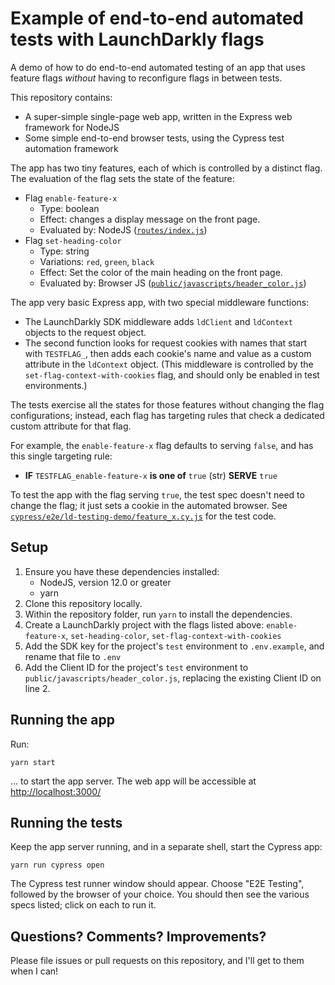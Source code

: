 # Example of end-to-end automated tests with LaunchDarkly flags

A demo of how to do end-to-end automated testing of an app that uses feature flags _without_ having to reconfigure flags in between tests.

This repository contains:

* A super-simple single-page web app, written in the Express web framework for NodeJS
* Some simple end-to-end browser tests, using the Cypress test automation framework

The app has two tiny features, each of which is controlled by a distinct flag. The evaluation of the flag sets the state of the feature:

* Flag `enable-feature-x`
  * Type: boolean
  * Effect: changes a display message on the front page.
  * Evaluated by: NodeJS ([`routes/index.js`](routes/index.js))
* Flag `set-heading-color`
  * Type: string 
  * Variations: `red`, `green`, `black`
  * Effect: Set the color of the main heading on the front page.
  * Evaluated by: Browser JS ([`public/javascripts/header_color.js`](public/javascripts/header_color.js))

The app very basic Express app, with two special middleware functions:

* The LaunchDarkly SDK middleware adds `ldClient` and `ldContext` objects to the request object.
* The second function looks for request cookies with names that start with `TESTFLAG_`, then adds each cookie's name and value as a custom attribute in the `ldContext` object. (This middleware is controlled by the `set-flag-context-with-cookies` flag, and should only be enabled in test environments.)

The tests exercise all the states for those features without changing the flag configurations; instead, each flag has targeting rules that check a dedicated custom attribute for that flag.

For example, the `enable-feature-x` flag defaults to serving `false`, and has this single targeting rule:

* **IF** `TESTFLAG_enable-feature-x` **is one of** `true` (str) **SERVE** `true`

To test the app with the flag serving `true`, the test spec doesn't need to change the flag; it just sets a cookie in the automated browser. See [`cypress/e2e/ld-testing-demo/feature_x.cy.js`](cypress/e2e/ld-testing-demo/feature_x.cy.js) for the test code.

## Setup

1. Ensure you have these dependencies installed:
    * NodeJS, version 12.0 or greater
    * yarn
2. Clone this repository locally.
3. Within the repository folder, run `yarn` to install the dependencies.
4. Create a LaunchDarkly project with the flags listed above: `enable-feature-x`, `set-heading-color`, `set-flag-context-with-cookies`
5. Add the SDK key for the project's `test` environment to `.env.example`, and rename that file to `.env`
6. Add the Client ID for the project's `test` environment to `public/javascripts/header_color.js`, replacing the existing Client ID on line 2.

## Running the app

Run:

    yarn start 

... to start the app server. The web app will be accessible at [http://localhost:3000/](http://localhost:3000/)

## Running the tests

Keep the app server running, and in a separate shell, start the Cypress app:

    yarn run cypress open

The Cypress test runner window should appear. Choose "E2E Testing", followed by the browser of your choice. You should then see the various specs listed; click on each to run it.

## Questions? Comments? Improvements?

Please file issues or pull requests on this repository, and I'll get to them when I can!
